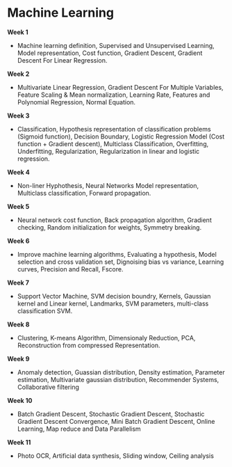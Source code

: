 # Machine Learning

**Week 1**

- Machine learning definition, Supervised and Unsupervised Learning, Model representation, Cost function, Gradient Descent, Gradient Descent For Linear Regression.

**Week 2**

- Multivariate Linear Regression, Gradient Descent For Multiple Variables, Feature Scaling & Mean normalization, Learning Rate, Features and Polynomial Regression, Normal Equation.

**Week 3**

- Classification, Hypothesis representation of classification problems (Sigmoid function),  Decision Boundary, Logistic Regression Model (Cost function + Gradient descent), Multiclass Classification, Overfitting, Underfitting, Regularization, Regularization in linear and logistic regression.

**Week 4**

- Non-liner Hyphothesis, Neural Networks Model representation, Multiclass classification, Forward propagation.

**Week 5**

- Neural network cost function, Back propagation algorithm, Gradient checking, Random initialization for weights, Symmetry breaking.

**Week 6**

- Improve machine learning algorithms, Evaluating a hypothesis, Model selection and cross validation set, Dignoising bias vs variance, Learning curves, Precision and Recall, Fscore.

**Week 7**

- Support Vector Machine, SVM decision boundry, Kernels, Gaussian kernel and Linear kernel, Landmarks, SVM parameters, multi-class classification SVM.

**Week 8**

- Clustering, K-means Algorithm, Dimensionaly Reduction, PCA, Reconstruction from compressed Representation.

**Week 9**

- Anomaly detection, Guassian distribution, Density estimation, Parameter estimation, Multivariate gaussian distribution, Recommender Systems, Collaborative filtering

**Week 10**

- Batch Gradient Descent, Stochastic Gradient Descent, Stochastic Gradient Descent Convergence, Mini Batch Gradient Descent, Online Learning, Map reduce and Data Parallelism

**Week 11**

- Photo OCR, Artificial data synthesis, Sliding window, Ceiling analysis
